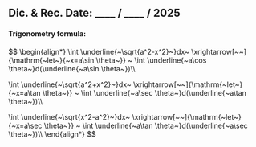 ## Dic. & Rec. Date: \_\_\_\_ / \_\_\_\_ / 2025
#### Trigonometry formula:
$$
\begin{align*}
\int \underline{~\sqrt{a^2-x^2}~}dx~
\xrightarrow[~~]{\mathrm{~let~}{~x=a\sin \theta~}} ~
\int \underline{~a\cos \theta~}d(\underline{~a\sin \theta~})\\\\

\int \underline{~\sqrt{a^2+x^2}~}dx~
\xrightarrow[~~]{\mathrm{~let~}{~x=a\tan \theta~}} ~
\int \underline{~a\sec \theta~}d(\underline{~a\tan \theta~})\\\\

\int \underline{~\sqrt{x^2-a^2}~}dx~
\xrightarrow[~~]{\mathrm{~let~}{~x=a\sec \theta~}} ~
\int \underline{~a\tan \theta~}d(\underline{~a\sec \theta~})\\\\
\end{align*}
$$